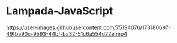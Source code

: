 # Lampada-JavaScript





https://user-images.githubusercontent.com/75194076/173180697-49fba90c-9593-44bf-ba32-51c6a554d22e.mp4

